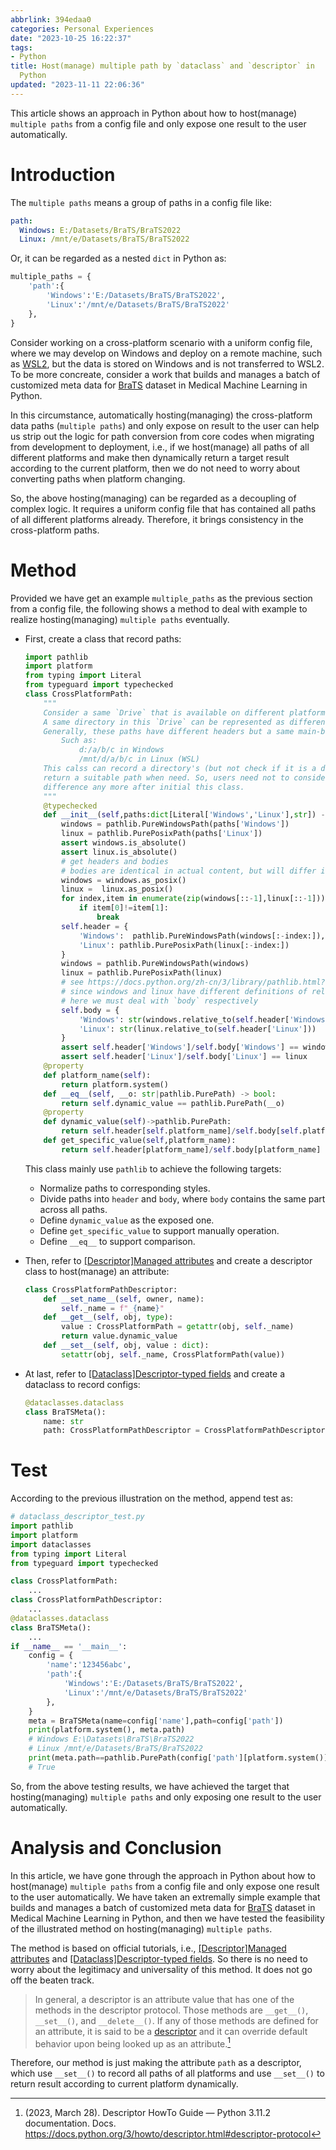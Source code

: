 ```yaml
---
abbrlink: 394edaa0
categories: Personal Experiences
date: "2023-10-25 16:22:37"
tags:
- Python
title: Host(manage) multiple path by `dataclass` and `descriptor` in
  Python
updated: "2023-11-11 22:06:36"
---
```


This article shows an approach in Python about how to host(manage)
`multiple paths` from a config file and only expose one result to the
user automatically.

<!-- more -->

# Introduction

The `multiple paths` means a group of paths in a config file like:

``` yaml
path:
  Windows: E:/Datasets/BraTS/BraTS2022
  Linux: /mnt/e/Datasets/BraTS/BraTS2022
```

Or, it can be regarded as a nested `dict` in Python as:

``` python
multiple_paths = {
    'path':{
        'Windows':'E:/Datasets/BraTS/BraTS2022',
        'Linux':'/mnt/e/Datasets/BraTS/BraTS2022'
    },
}
```

Consider working on a cross-platform scenario with a uniform config
file, where we may develop on Windows and deploy on a remote machine,
such as [WSL2](https://learn.microsoft.com/en-us/windows/wsl/install),
but the data is stored on Windows and is not transferred to WSL2. To be
more concreate, consider a work that builds and manages a batch of
customized meta data for
[BraTS](https://www.synapse.org/#!Synapse:syn27046444/wiki/616571)
dataset in Medical Machine Learning in Python.

In this circumstance, automatically hosting(managing) the cross-platform
data paths (`multiple paths`) and only expose on result to the user can
help us strip out the logic for path conversion from core codes when
migrating from development to deployment, i.e., if we host(manage) all
paths of all different platforms and make then dynamically return a
target result according to the current platform, then we do not need to
worry about converting paths when platform changing.

So, the above hosting(managing) can be regarded as a decoupling of
complex logic. It requires a uniform config file that has contained all
paths of all different platforms already. Therefore, it brings
consistency in the cross-platform paths.

# Method

Provided we have get an example `multiple_paths` as the previous section
from a config file, the following shows a method to deal with example to
realize hosting(managing) `multiple paths` eventually.

- First, create a class that record paths:

  ``` python
  import pathlib
  import platform
  from typing import Literal
  from typeguard import typechecked
  class CrossPlatformPath:
      """    
      Consider a same `Drive` that is available on different platforms.
      A same directory in this `Drive` can be represented as different paths according different platforms.
      Generally, these paths have different headers but a same main-body. 
          Such as:
              d:/a/b/c in Windows
              /mnt/d/a/b/c in Linux (WSL)
      This calss can record a directory's (but not check if it is a dir or file) all paths of different platforms, and
      return a suitable path when need. So, users need not to consider the platform 
      difference any more after initial this class.
      """
      @typechecked
      def __init__(self,paths:dict[Literal['Windows','Linux'],str]) -> None:
          windows = pathlib.PureWindowsPath(paths['Windows'])
          linux = pathlib.PurePosixPath(paths['Linux'])
          assert windows.is_absolute()
          assert linux.is_absolute()    
          # get headers and bodies  
          # bodies are identical in actual content, but will differ in form since they are from different platforms.
          windows = windows.as_posix()
          linux =  linux.as_posix()   
          for index,item in enumerate(zip(windows[::-1],linux[::-1])):
              if item[0]!=item[1]:
                  break
          self.header = {
              'Windows':  pathlib.PureWindowsPath(windows[:-index:]),
              'Linux': pathlib.PurePosixPath(linux[:-index:])
          }
          windows = pathlib.PureWindowsPath(windows)
          linux = pathlib.PurePosixPath(linux)
          # see https://docs.python.org/zh-cn/3/library/pathlib.html?highlight=pathlib#pure-paths
          # since windows and linux have different definitions of relative and absolute path
          # here we must deal with `body` respectively
          self.body = {
              'Windows': str(windows.relative_to(self.header['Windows'])),
              'Linux': str(linux.relative_to(self.header['Linux']))
          }
          assert self.header['Windows']/self.body['Windows'] == windows
          assert self.header['Linux']/self.body['Linux'] == linux
      @property
      def platform_name(self):
          return platform.system()
      def __eq__(self, __o: str|pathlib.PurePath) -> bool:
          return self.dynamic_value == pathlib.PurePath(__o)
      @property
      def dynamic_value(self)->pathlib.PurePath:
          return self.header[self.platform_name]/self.body[self.platform_name]
      def get_specific_value(self,platform_name):
          return self.header[platform_name]/self.body[platform_name]
  ```

  This class mainly use `pathlib` to achieve the following targets:

  - Normalize paths to corresponding styles.
  - Divide paths into `header` and `body`, where `body` contains the
    same part across all paths.
  - Define `dynamic_value` as the exposed one.
  - Define `get_specific_value` to support manually operation.
  - Define `__eq__` to support comparison.

- Then, refer to [\[Descriptor\]Managed
  attributes](https://docs.python.org/3/howto/descriptor.html#id5) and
  create a descriptor class to host(manage) an attribute:

  ``` python
  class CrossPlatformPathDescriptor:
      def __set_name__(self, owner, name):
          self._name = f"_{name}"
      def __get__(self, obj, type):
          value : CrossPlatformPath = getattr(obj, self._name)
          return value.dynamic_value
      def __set__(self, obj, value : dict):
          setattr(obj, self._name, CrossPlatformPath(value))
  ```

- At last, refer to [\[Dataclass\]Descriptor-typed
  fields](https://docs.python.org/3/library/dataclasses.html?highlight=dataclasses#descriptor-typed-fields)
  and create a dataclass to record configs:

  ``` python
  @dataclasses.dataclass
  class BraTSMeta():
      name: str
      path: CrossPlatformPathDescriptor = CrossPlatformPathDescriptor()
  ```

# Test

According to the previous illustration on the method, append test as:

``` python
# dataclass_descriptor_test.py
import pathlib
import platform
import dataclasses 
from typing import Literal
from typeguard import typechecked

class CrossPlatformPath:
    ...
class CrossPlatformPathDescriptor:
    ...    
@dataclasses.dataclass
class BraTSMeta():
    ...
if __name__ == '__main__':
    config = {
        'name':'123456abc',
        'path':{
            'Windows':'E:/Datasets/BraTS/BraTS2022',
            'Linux':'/mnt/e/Datasets/BraTS/BraTS2022'
        },
    }
    meta = BraTSMeta(name=config['name'],path=config['path'])
    print(platform.system(), meta.path)
    # Windows E:\Datasets\BraTS\BraTS2022  
    # Linux /mnt/e/Datasets/BraTS/BraTS2022
    print(meta.path==pathlib.PurePath(config['path'][platform.system()]))
    # True    
```

So, from the above testing results, we have achieved the target that
hosting(managing) `multiple paths` and only exposing one result to the
user automatically.

# Analysis and Conclusion

In this article, we have gone through the approach in Python about how
to host(manage) `multiple paths` from a config file and only expose one
result to the user automatically. We have taken an extremally simple
example that builds and manages a batch of customized meta data for
[BraTS](https://www.synapse.org/#!Synapse:syn27046444/wiki/616571)
dataset in Medical Machine Learning in Python, and then we have tested
the feasibility of the illustrated method on hosting(managing)
`multiple paths`.

The method is based on official tutorials, i.e., [\[Descriptor\]Managed
attributes](https://docs.python.org/3/howto/descriptor.html#id5) and
[\[Dataclass\]Descriptor-typed
fields](https://docs.python.org/3/library/dataclasses.html?highlight=dataclasses#descriptor-typed-fields).
So there is no need to worry about the legitimacy and universality of
this method. It does not go off the beaten track.

> In general, a descriptor is an attribute value that has one of the
> methods in the descriptor protocol. Those methods are `__get__()`,
> `__set__()`, and `__delete__()`. If any of those methods are defined
> for an attribute, it is said to be a
> [descriptor](https://docs.python.org/3/glossary.html#term-descriptor)
> and it can override default behavior upon being looked up as an
> attribute.[^1]

Therefore, our method is just making the attribute `path` as a
descriptor, which use `__set__()` to record all paths of all platforms
and use `__set__()` to return result according to current platform
dynamically.

[^1]: (2023, March 28). Descriptor HowTo Guide — Python 3.11.2 documentation. Docs. https://docs.python.org/3/howto/descriptor.html#descriptor-protocol
